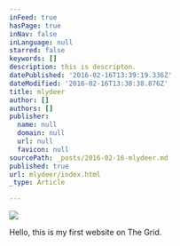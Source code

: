 ```yaml
---
inFeed: true
hasPage: true
inNav: false
inLanguage: null
starred: false
keywords: []
description: this is descripton.
datePublished: '2016-02-16T13:39:19.336Z'
dateModified: '2016-02-16T13:38:38.876Z'
title: mlydeer
author: []
authors: []
publisher:
  name: null
  domain: null
  url: null
  favicon: null
sourcePath: _posts/2016-02-16-mlydeer.md
published: true
url: mlydeer/index.html
_type: Article

---
```

![](https://the-grid-user-content.s3-us-west-2.amazonaws.com/a8063ab0-99fe-4a8d-a1f1-bc5b6384e948.jpg)

Hello, this is my first website on The Grid.